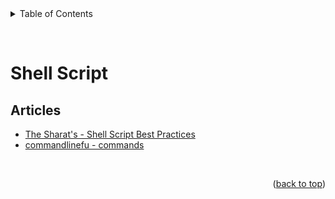 <div id="top"></div>

<details>
  <summary>Table of Contents</summary>
  <ul>
    <li><a href="#articles">Articles</a></li>
  </ul>
</details>

&nbsp;

# Shell Script

## Articles

- [The Sharat's - Shell Script Best Practices](https://sharats.me/posts/shell-script-best-practices/)
- [commandlinefu - commands](https://www.commandlinefu.com/commands/browse)

&nbsp;

<p align="right">(<a href="#top">back to top</a>)</p>
